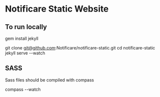 # Notificare Static Website

## To run locally

gem install jekyll

git clone git@github.com:Notificare/notificare-static.git
cd notificare-static
jekyll serve --watch

## SASS

Sass files should be compiled with compass

compass --watch

